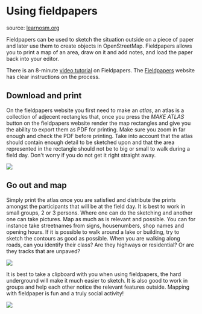 # Using fieldpapers
source: [learnosm.org](http://learnosm.org/en/mobile-mapping/field-papers/)

Fieldpapers can be used to sketch the situation outside on a piece of paper and later use them to create objects in OpenStreetMap. Fieldpapers allows you to print a map of an area, draw on it and add notes, and load the paper back into your editor.

There is an 8-minute [video tutorial](http://www.youtube.com/watch?v=A_HGkBXZ69g&feature=youtu.be) on Fieldpapers. The [Fieldpapers](http://fieldpapers.org) website has clear instructions on the process.

## Download and print
On the fieldpapers website you first need to make an _atlas_, an atlas is a collection of adjecent rectangles that, once you press the _MAKE ATLAS_ button on the fieldpapers website render the map rectangles and give you the ability to export them as PDF for printing. Make sure you zoom in far enough and check the PDF before printing. Take into account that the atlas should contain enough detail to be sketched upon and that the area represented in the rectangle should not be to big or small to walk during a field day. Don't worry if you do not get it right straight away.

![](http://fieldpapers.org/assets/atlases-large-ba4ed3f78a48fb82b659a68702a986efe90bd55a8d39a098cca2314b2e809312.gif)

## Go out and map

Simply print the atlas once you are satisfied and distribute the prints amongst the participants that will be at the field day. It is best to work in small groups, 2 or 3 persons. Where one can do the sketching and another one can take pictures. Map as much as is relevant and possible. You can for instance take streetnames from signs, housenumbers, shop names and opening hours. If it is possible to walk around a lake or building, try to sketch the contours as good as possible. When you are walking along roads, can you identify their class? Are they highways or residential? Or are they tracks that are unpaved?


![](http://learnosm.org/images/mobile-mapping/field-papers_fieldp.png)

It is best to take a clipboard with you when using fieldpapers, the hard underground will make it much easier to sketch. It is also good to work in groups and help each other notice the relevant features outside. Mapping with fieldpaper is fun and a truly social activity!

![](http://www.dogodigi.net/assets/images/content/portfolio10.jpg)



